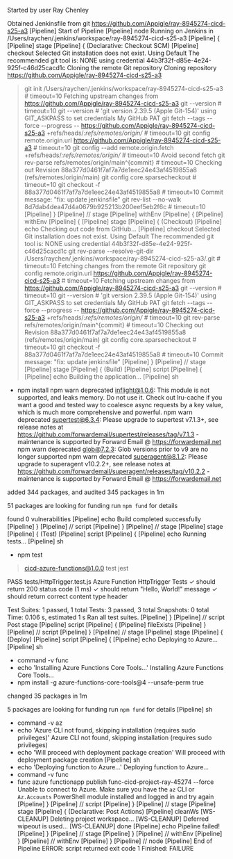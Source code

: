 Started by user Ray Chenley

Obtained Jenkinsfile from git https://github.com/Appigle/ray-8945274-cicd-s25-a3
[Pipeline] Start of Pipeline
[Pipeline] node
Running on Jenkins
in /Users/raychen/.jenkins/workspace/ray-8945274-cicd-s25-a3
[Pipeline] {
[Pipeline] stage
[Pipeline] { (Declarative: Checkout SCM)
[Pipeline] checkout
Selected Git installation does not exist. Using Default
The recommended git tool is: NONE
using credential 44b3f32f-d85e-4e24-925f-c46d25cacd1c
Cloning the remote Git repository
Cloning repository https://github.com/Appigle/ray-8945274-cicd-s25-a3

> git init /Users/raychen/.jenkins/workspace/ray-8945274-cicd-s25-a3 # timeout=10
> Fetching upstream changes from https://github.com/Appigle/ray-8945274-cicd-s25-a3
> git --version # timeout=10
> git --version # 'git version 2.39.5 (Apple Git-154)'
> using GIT_ASKPASS to set credentials My GitHub PAT
> git fetch --tags --force --progress -- https://github.com/Appigle/ray-8945274-cicd-s25-a3 +refs/heads/_:refs/remotes/origin/_ # timeout=10
> git config remote.origin.url https://github.com/Appigle/ray-8945274-cicd-s25-a3 # timeout=10
> git config --add remote.origin.fetch +refs/heads/_:refs/remotes/origin/_ # timeout=10
> Avoid second fetch
> git rev-parse refs/remotes/origin/main^{commit} # timeout=10
> Checking out Revision 88a377d0461f7af7a7de1eec24e43af4519855a8 (refs/remotes/origin/main)
> git config core.sparsecheckout # timeout=10
> git checkout -f 88a377d0461f7af7a7de1eec24e43af4519855a8 # timeout=10
> Commit message: "fix: update jenkinsfile"
> git rev-list --no-walk 8d7dab4dea47d4a0679b925213b200eef5eb2f6c # timeout=10
> [Pipeline] }
> [Pipeline] // stage
> [Pipeline] withEnv
> [Pipeline] {
> [Pipeline] withEnv
> [Pipeline] {
> [Pipeline] stage
> [Pipeline] { (Checkout)
> [Pipeline] echo
> Checking out code from GitHub...
> [Pipeline] checkout
> Selected Git installation does not exist. Using Default
> The recommended git tool is: NONE
> using credential 44b3f32f-d85e-4e24-925f-c46d25cacd1c
> git rev-parse --resolve-git-dir /Users/raychen/.jenkins/workspace/ray-8945274-cicd-s25-a3/.git # timeout=10
> Fetching changes from the remote Git repository
> git config remote.origin.url https://github.com/Appigle/ray-8945274-cicd-s25-a3 # timeout=10
> Fetching upstream changes from https://github.com/Appigle/ray-8945274-cicd-s25-a3
> git --version # timeout=10
> git --version # 'git version 2.39.5 (Apple Git-154)'
> using GIT_ASKPASS to set credentials My GitHub PAT
> git fetch --tags --force --progress -- https://github.com/Appigle/ray-8945274-cicd-s25-a3 +refs/heads/_:refs/remotes/origin/_ # timeout=10
> git rev-parse refs/remotes/origin/main^{commit} # timeout=10
> Checking out Revision 88a377d0461f7af7a7de1eec24e43af4519855a8 (refs/remotes/origin/main)
> git config core.sparsecheckout # timeout=10
> git checkout -f 88a377d0461f7af7a7de1eec24e43af4519855a8 # timeout=10
> Commit message: "fix: update jenkinsfile"
> [Pipeline] }
> [Pipeline] // stage
> [Pipeline] stage
> [Pipeline] { (Build)
> [Pipeline] script
> [Pipeline] {
> [Pipeline] echo
> Building the application...
> [Pipeline] sh

- npm install
  npm warn deprecated inflight@1.0.6: This module is not supported, and leaks memory. Do not use it. Check out lru-cache if you want a good and tested way to coalesce async requests by a key value, which is much more comprehensive and powerful.
  npm warn deprecated supertest@6.3.4: Please upgrade to supertest v7.1.3+, see release notes at https://github.com/forwardemail/supertest/releases/tag/v7.1.3 - maintenance is supported by Forward Email @ https://forwardemail.net
  npm warn deprecated glob@7.2.3: Glob versions prior to v9 are no longer supported
  npm warn deprecated superagent@8.1.2: Please upgrade to superagent v10.2.2+, see release notes at https://github.com/forwardemail/superagent/releases/tag/v10.2.2 - maintenance is supported by Forward Email @ https://forwardemail.net

added 344 packages, and audited 345 packages in 1m

51 packages are looking for funding
run `npm fund` for details

found 0 vulnerabilities
[Pipeline] echo
Build completed successfully
[Pipeline] }
[Pipeline] // script
[Pipeline] }
[Pipeline] // stage
[Pipeline] stage
[Pipeline] { (Test)
[Pipeline] script
[Pipeline] {
[Pipeline] echo
Running tests...
[Pipeline] sh

- npm test

> cicd-azure-functions@1.0.0 test
> jest

PASS tests/HttpTrigger.test.js
Azure Function HttpTrigger Tests
✓ should return 200 status code (1 ms)
✓ should return "Hello, World!" message
✓ should return correct content type header

Test Suites: 1 passed, 1 total
Tests: 3 passed, 3 total
Snapshots: 0 total
Time: 0.106 s, estimated 1 s
Ran all test suites.
[Pipeline] }
[Pipeline] // script
Post stage
[Pipeline] script
[Pipeline] {
[Pipeline] fileExists
[Pipeline] }
[Pipeline] // script
[Pipeline] }
[Pipeline] // stage
[Pipeline] stage
[Pipeline] { (Deploy)
[Pipeline] script
[Pipeline] {
[Pipeline] echo
Deploying to Azure...
[Pipeline] sh

- command -v func
- echo 'Installing Azure Functions Core Tools...'
  Installing Azure Functions Core Tools...
- npm install -g azure-functions-core-tools@4 --unsafe-perm true

changed 35 packages in 1m

5 packages are looking for funding
run `npm fund` for details
[Pipeline] sh

- command -v az
- echo 'Azure CLI not found, skipping installation (requires sudo privileges)'
  Azure CLI not found, skipping installation (requires sudo privileges)
- echo 'Will proceed with deployment package creation'
  Will proceed with deployment package creation
  [Pipeline] sh
- echo 'Deploying function to Azure...'
  Deploying function to Azure...
- command -v func
- func azure functionapp publish func-cicd-project-ray-45274 --force
  Unable to connect to Azure. Make sure you have the `az` CLI or `Az.Accounts` PowerShell module installed and logged in and try again
  [Pipeline] }
  [Pipeline] // script
  [Pipeline] }
  [Pipeline] // stage
  [Pipeline] stage
  [Pipeline] { (Declarative: Post Actions)
  [Pipeline] cleanWs
  [WS-CLEANUP] Deleting project workspace...
  [WS-CLEANUP] Deferred wipeout is used...
  [WS-CLEANUP] done
  [Pipeline] echo
  Pipeline failed!
  [Pipeline] }
  [Pipeline] // stage
  [Pipeline] }
  [Pipeline] // withEnv
  [Pipeline] }
  [Pipeline] // withEnv
  [Pipeline] }
  [Pipeline] // node
  [Pipeline] End of Pipeline
  ERROR: script returned exit code 1
  Finished: FAILURE
